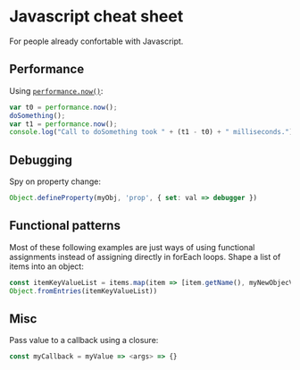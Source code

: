 # Javascript cheat sheet

For people already confortable with Javascript.

## Performance

Using [`performance.now()`](https://developer.mozilla.org/en-US/docs/Web/API/Performance/now):
```js
var t0 = performance.now();
doSomething();
var t1 = performance.now();
console.log("Call to doSomething took " + (t1 - t0) + " milliseconds.");
```

## Debugging

Spy on property change:
```js
Object.defineProperty(myObj, 'prop', { set: val => debugger })
```

## Functional patterns

Most of these following examples are just ways of using functional assignments instead of assigning directly in forEach loops.
Shape a list of items into an object:
```js
const itemKeyValueList = items.map(item => [item.getName(), myNewObjecValue]
Object.fromEntries(itemKeyValueList))
```

## Misc

Pass value to a callback using a closure:
```js
const myCallback = myValue => <args> => {}
```
